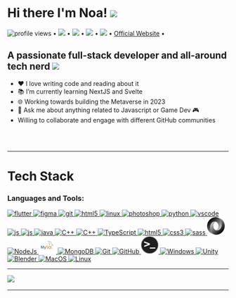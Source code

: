 # Hi there I'm Noa!  <img src="https://github.com/blackcater/blackcater/raw/master/images/Hi.gif" height="32" />

</p>
<p align="left">
  <img src="https://gpvc.arturio.dev/Noah670" alt="profile views"> •  
  <a href="https://twitter.com/intent/follow?screen_name=Noah670_&tw_p=followbutton"><img src="https://img.shields.io/twitter/follow/Noah670_?label=%40Noah670_&style=social"></a>  •
  <a href="https://www.linkedin.com/in/noah-pohl/"><img src="https://img.shields.io/badge/linkedin-%230077B5.svg?&style=for-the-badge&logo=linkedin&logoColor=white" height=25></a> •  
  <a href="https://www.instagram.com/noah670.png/"><img src="https://img.shields.io/badge/instagram-%23E4405F.svg?&style=for-the-badge&logo=instagram&logoColor=white" height=25></a>  •  
  <a href="https://dev.to/noah670"><img src="https://img.shields.io/badge/DEV.TO-%230A0A0A.svg?&style=for-the-badge&logo=dev-dot-to&logoColor=white" height=25></a> •  
 <a href="https://www.noah670.com">Official Website</a> •
</p>


## A passionate full-stack developer and all-around tech nerd <img src="https://media.giphy.com/media/LnQjpWaON8nhr21vNW/giphy.gif" height="32">
- ❤️ I love writing code and reading about it
- 📚 I’m currently learning NextJS and Svelte
- 🌐 Working towards building the Metaverse in 2023
- 💬 Ask me about anything related to Javascript or Game Dev 🎮
- Willing to collaborate and engage with different GitHub communities


<br />
<br />

<p align=center>
</p>

---


# Tech Stack

<h3 align="left">Languages and Tools:</h3>

<p align="left">
  
  
 
  <a href="https://flutter.dev" target="_blank">
    <img
      src="https://www.vectorlogo.zone/logos/flutterio/flutterio-icon.svg"
      alt="flutter"
      width="40"
      height="40"
    />
  </a>


  <a href="https://www.figma.com/" target="_blank">
    <img
      src="https://www.vectorlogo.zone/logos/figma/figma-icon.svg"
      alt="figma"
      width="40"
      height="40"
    />
  </a>

  <a href="https://git-scm.com/" target="_blank">
    <img
      src="https://www.vectorlogo.zone/logos/git-scm/git-scm-icon.svg"
      alt="git"
      width="40"
      height="40"
    />
  </a>
  <a href="https://www.w3.org/html/" target="_blank">
    <img
      src="https://cdn.jsdelivr.net/gh/devicons/devicon/icons/html5/html5-original.svg"
      alt="html5"
      width="40"
      height="40"
    />
  </a>
  <a href="https://www.linux.org/" target="_blank">
    <img
      src="https://cdn.jsdelivr.net/gh/devicons/devicon/icons/linux/linux-original.svg"
      alt="linux"
      width="40"
      height="40"
    />
  </a>
  <a href="https://www.photoshop.com/en" target="_blank">
    <img
      src="https://cdn.jsdelivr.net/gh/devicons/devicon/icons/photoshop/photoshop-plain.svg"
      alt="photoshop"
      width="40"
      height="40"
    />
  </a>
  <a href="https://www.python.org" target="_blank">
    <img
      src="https://cdn.jsdelivr.net/gh/devicons/devicon/icons/python/python-original.svg"
      alt="python"
      width="40"
      height="40"
    />
  </a>


  <a href="https://www.vscode.com" target="_blank">
    <img
      src="https://img.icons8.com/fluent/240/000000/visual-studio-code-2019.png"
      alt="vscode"
      width="40"
      height="40"
    />
  </a>


  <a href="https://www.javascript.com" target="_blank">
    <img
      src="https://img.icons8.com/color/240/000000/javascript.png"
      alt="js"
      width="40"
      height="40"
    />
  </a>

  <a href="https://www.reactjs.org" target="_blank">
    <img
      src="https://img.icons8.com/color/240/000000/react-native.png"
      alt="js"
      width="40"
      height="40"
    />
  </a>


  <a href="https://docs.oracle.com/en/java/" target="_blank">
    <img
      src="https://img.icons8.com/color/240/000000/java-coffee-cup-logo.png"
      alt="java"
      width="40"
      height="40"
    />
  </a>

  <a href="https://www.cplusplus.com/" target="_blank">
    <img
      src="https://img.icons8.com/color/48/000000/c-plus-plus-logo.png"
      alt="C++"
      width="40"
      height="40"
    />
  </a>

  <a href="https://www.cplusplus.com/" target="_blank">
    <img
      src="https://img.icons8.com/color/48/000000/c-plus-plus-logo.png"
      alt="C++"
      width="40"
      height="40"
    />
  </a>

  <a href="https://www.typescriptlang.org/" target="_blank">
    <img
      src="https://cdn.jsdelivr.net/gh/devicons/devicon/icons/typescript/typescript-original.svg"
      alt="TypeScript"
      width="40"
      height="40"
    />
  </a>

  <a href="https://developer.mozilla.org/en-US/docs/Web/HTML)" target="_blank">
    <img
      src="https://img.icons8.com/color/240/000000/html-5.png"
      alt="html5"
      width="40"
      height="40"
    />
  </a>

  <a href="https://img.icons8.com/color/240/000000/css3.png" target="_blank">
    <img
      src="https://developer.mozilla.org/en-US/docs/Web/CSS"
      alt="css3"
      width="40"
      height="40"
    />
  </a>

  <a href="https://sass-lang.com/" target="_blank">
    <img
      src="https://img.icons8.com/color/240/000000/sass.png"
      alt="sass"
      width="40"
      height="40"
    />
  </a>


  <a href="https://www.json.org/json-en.html" target="_blank">
    <img
      src="https://raw.githubusercontent.com/github/explore/80688e429a7d4ef2fca1e82350fe8e3517d3494d/topics/json/json.png"
      alt="json"
      width="40"
      height="40"
    />
  </a>


  <a href="https://nodejs.org/en/" target="_blank">
    <img
      src="https://img.icons8.com/color/240/000000/nodejs.png"
      alt="NodeJs"
      width="40"
      height="40"
    />
  </a>


  <a href="https://dev.mysql.com/" target="_blank">
    <img
      src="https://raw.githubusercontent.com/github/explore/80688e429a7d4ef2fca1e82350fe8e3517d3494d/topics/mysql/mysql.png"
      alt="MySQL"
      width="40"
      height="40"
    />
  </a>


  <a href="https://www.mongodb.com/" target="_blank">
    <img
      src="https://img.icons8.com/color/48/000000/mongodb.png"
      alt="MongoDB"
      width="40"
      height="40"
    />
  </a>


  <a href="https://git-scm.com/" target="_blank">
    <img
      src="https://img.icons8.com/color/240/000000/git.png"
      alt="Git"
      width="40"
      height="40"
    />
  </a>


  <a href="https://github.com/" target="_blank">
    <img
      src="https://img.icons8.com/ios-glyphs/240/000000/github.png"
      alt="GitHub"
      width="40"
      height="40"
    />
  </a>



  <a href="https://docs.microsoft.com/en-us/windows/terminal/" target="_blank">
    <img
      src="https://raw.githubusercontent.com/github/explore/80688e429a7d4ef2fca1e82350fe8e3517d3494d/topics/terminal/terminal.png"
      alt="Terminal"
      width="40"
      height="40"
    />
  </a>


  <a href="https://www.microsoft.com/en-us/windows" target="_blank">
    <img
      src="https://img.icons8.com/color/240/000000/windows-10.png"
      alt="Windows"
      width="40"
      height="40"
    />
  </a>


  <a href="https://unity.com/" target="_blank">
    <img
      src="https://img.icons8.com/ios-filled/50/000000/unity.png"
      alt="Unity"
      width="40"
      height="40"
    />
  </a>


  <a href="https://www.blender.org/" target="_blank">
    <img
      src="https://img.icons8.com/color/48/000000/blender-3d.png"
      alt="Blender"
      width="40"
      height="40"
    />
  </a>


  <a href="https://developer.apple.com/macos/" target="_blank">
    <img
      src="https://img.icons8.com/officel/160/000000/mac-logo.png"
      alt="MacOS"
      width="40"
      height="40"
    />
  </a>


  <a href="https://www.kernel.org/" target="_blank">
    <img
      src="https://img.icons8.com/color/96/000000/linux.png"
      alt="Linux"
      width="40"
      height="40"
    />
  </a>




</p>


---


<a href="https://github.com/Noah670/">
  <img  src="https://github-readme-stats.vercel.app/api/top-langs/?username=Noah670&layout=compact&card_width=445&theme=" />
</a>


---



<!--
**Noah670/Noah670** is a ✨ _special_ ✨ repository because its `README.md` (this file) appears on your GitHub profile.

### A passionate full-stack developer and tech nerd




-->
